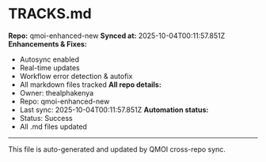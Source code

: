 # TRACKS.md

**Repo:** qmoi-enhanced-new
**Synced at:** 2025-10-04T00:11:57.851Z
**Enhancements & Fixes:**
- Autosync enabled
- Real-time updates
- Workflow error detection & autofix
- All markdown files tracked
**All repo details:**
- Owner: thealphakenya
- Repo: qmoi-enhanced-new
- Last sync: 2025-10-04T00:11:57.851Z
**Automation status:**
- Status: Success
- All .md files updated
---
This file is auto-generated and updated by QMOI cross-repo sync.
